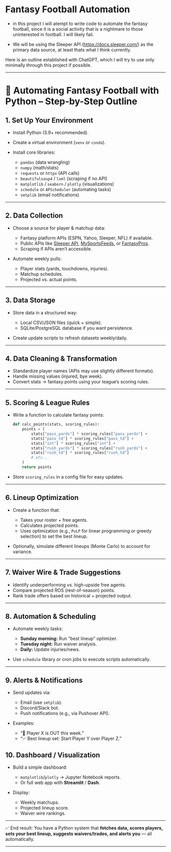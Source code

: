 # Fantasy Football Automation

* in this project I will atempt to write code to automate the fantasy football, since it is a social activity that is a nightmare to those uninterested in football. I will likely fail.

* We will be using the Sleeper API (https://docs.sleeper.com/) as the primary data source, at least thats what I think currently.

Here is an outline established with ChatGPT, which I will try to use only minimally through this project if possible. 

---

# 🏈 Automating Fantasy Football with Python – Step-by-Step Outline

## 1. **Set Up Your Environment**

* Install Python (3.9+ recommended).
* Create a virtual environment (`venv` or `conda`).
* Install core libraries:

  * `pandas` (data wrangling)
  * `numpy` (math/stats)
  * `requests` or `httpx` (API calls)
  * `beautifulsoup4` / `lxml` (scraping if no API)
  * `matplotlib` / `seaborn` / `plotly` (visualizations)
  * `schedule` or `APScheduler` (automating tasks)
  * `smtplib` (email notifications)

---

## 2. **Data Collection**

* Choose a source for player & matchup data:

  * Fantasy platform APIs (ESPN, Yahoo, Sleeper, NFL) if available.
  * Public APIs like [Sleeper API](https://docs.sleeper.com/), [MySportsFeeds](https://www.mysportsfeeds.com/), or [FantasyPros](https://www.fantasypros.com/nfl/api/).
  * Scraping if APIs aren’t accessible.

* Automate weekly pulls:

  * Player stats (yards, touchdowns, injuries).
  * Matchup schedules.
  * Projected vs. actual points.

---

## 3. **Data Storage**

* Store data in a structured way:

  * Local CSV/JSON files (quick + simple).
  * SQLite/PostgreSQL database if you want persistence.
* Create update scripts to refresh datasets weekly/daily.

---

## 4. **Data Cleaning & Transformation**

* Standardize player names (APIs may use slightly different formats).
* Handle missing values (injured, bye week).
* Convert stats → fantasy points using your league’s scoring rules.

---

## 5. **Scoring & League Rules**

* Write a function to calculate fantasy points:

  ```python
  def calc_points(stats, scoring_rules):
      points = (
          stats["pass_yards"] * scoring_rules["pass_yards"] +
          stats["pass_td"] * scoring_rules["pass_td"] +
          stats["int"] * scoring_rules["int"] +
          stats["rush_yards"] * scoring_rules["rush_yards"] +
          stats["rush_td"] * scoring_rules["rush_td"]
          # etc...
      )
      return points
  ```
* Store `scoring_rules` in a config file for easy updates.

---

## 6. **Lineup Optimization**

* Create a function that:

  * Takes your roster + free agents.
  * Calculates projected points.
  * Uses optimization (e.g., `PuLP` for linear programming or greedy selection) to set the best lineup.

* Optionally, simulate different lineups (Monte Carlo) to account for variance.

---

## 7. **Waiver Wire & Trade Suggestions**

* Identify underperforming vs. high-upside free agents.
* Compare projected ROS (rest-of-season) points.
* Rank trade offers based on historical + projected output.

---

## 8. **Automation & Scheduling**

* Automate weekly tasks:

  * **Sunday morning:** Run “best lineup” optimizer.
  * **Tuesday night:** Run waiver analysis.
  * **Daily:** Update injuries/news.

* Use `schedule` library or cron jobs to execute scripts automatically.

---

## 9. **Alerts & Notifications**

* Send updates via:

  * Email (use `smtplib`).
  * Discord/Slack bot.
  * Push notifications (e.g., via Pushover API).

* Examples:

  * “🚨 Player X is OUT this week.”
  * “✅ Best lineup set: Start Player Y over Player Z.”


## 10. **Dashboard / Visualization**

* Build a simple dashboard:

  * `matplotlib`/`plotly` → Jupyter Notebook reports.
  * Or full web app with **Streamlit** / **Dash**.
* Display:

  * Weekly matchups.
  * Projected lineup score.
  * Waiver wire rankings.

---

✅ End result: You have a Python system that **fetches data, scores players, sets your best lineup, suggests waivers/trades, and alerts you** — all automatically.

---